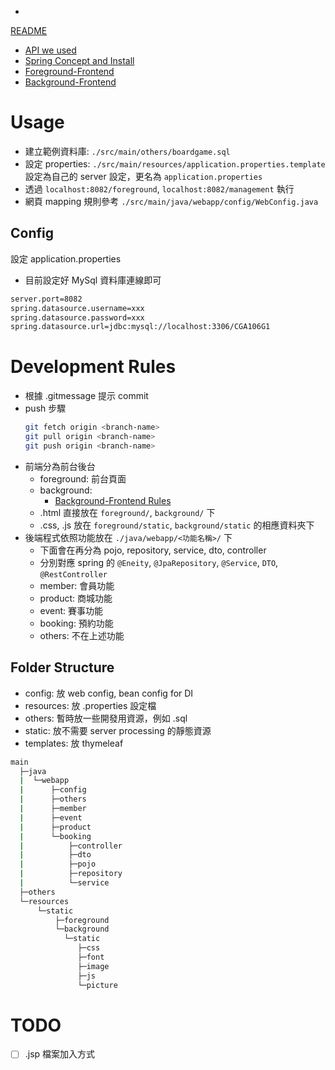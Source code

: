 * 
[README](./README.md)
* [API we used](./doc/API.md)
* [Spring Concept and Install](/doc/Spring-Usage.md)
* [Foreground-Frontend](/doc/Foreground-frontend.md)
* [Background-Frontend](/doc/Background-frontend.md)

# Usage

* 建立範例資料庫: `./src/main/others/boardgame.sql`
* 設定 properties: `./src/main/resources/application.properties.template` 設定為自己的 server 設定，更名為 `application.properties`
* 透過 `localhost:8082/foreground`, `localhost:8082/management` 執行
* 網頁 mapping 規則參考 `./src/main/java/webapp/config/WebConfig.java`

## Config

設定 application.properties
* 目前設定好 MySql 資料庫連線即可
```xml
server.port=8082
spring.datasource.username=xxx
spring.datasource.password=xxx
spring.datasource.url=jdbc:mysql://localhost:3306/CGA106G1
```

# Development Rules

* 根據 .gitmessage 提示 commit
* push 步驟
    ```bash
    git fetch origin <branch-name>
    git pull origin <branch-name>
    git push origin <branch-name>
    ```
* 前端分為前台後台
  * foreground: 前台頁面
  * background: 
    * [Background-Frontend Rules](/doc/Background-frontend.md)
  * .html 直接放在 `foreground/`,  `background/` 下
  * .css, .js 放在 `foreground/static`,  `background/static` 的相應資料夾下
* 後端程式依照功能放在 `./java/webapp/<功能名稱>/` 下
  * 下面會在再分為 pojo, repository, service, dto, controller
  * 分別對應 spring 的 `@Eneity`, `@JpaRepository`, `@Service`, `DTO`, `@RestController`
  * member: 會員功能
  * product: 商城功能
  * event: 賽事功能
  * booking: 預約功能
  * others: 不在上述功能

## Folder Structure

* config: 放 web config, bean config for DI
* resources: 放 .properties 設定檔
* others: 暫時放一些開發用資源，例如 .sql
* static: 放不需要 server processing 的靜態資源
* templates: 放 thymeleaf
```bash
main
  ├─java
  |  └─webapp
  |      ├─config
  |      ├─others
  |      ├─member
  |      ├─event
  |      ├─product
  |      └─booking
  |          ├─controller
  |          ├─dto
  |          ├─pojo
  |          ├─repository
  |          └─service
  ├─others
  └─resources
      └─static
          ├─foreground
          └─background
            └─static
               ├─css
               ├─font
               ├─image
               ├─js
               └─picture
```

# TODO

* [ ] .jsp 檔案加入方式
